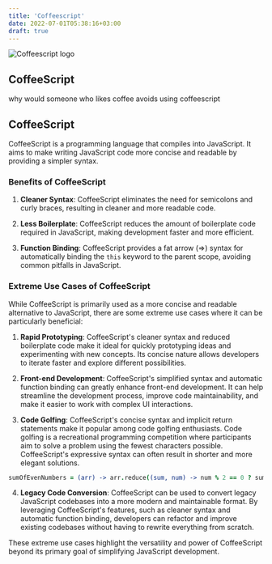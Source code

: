 ```yaml
---
title: 'Coffeescript'
date: 2022-07-01T05:38:16+03:00
draft: true
---
```


![Coffeescript logo](http://aseemk.com/images/coffeescript-talk/coffeescript-logo.png)

## CoffeeScript

why would someone who likes coffee avoids using coffeescript
## CoffeeScript

CoffeeScript is a programming language that compiles into JavaScript. It aims to make writing JavaScript code more concise and readable by providing a simpler syntax.

### Benefits of CoffeeScript

1. **Cleaner Syntax**: CoffeeScript eliminates the need for semicolons and curly braces, resulting in cleaner and more readable code.

2. **Less Boilerplate**: CoffeeScript reduces the amount of boilerplate code required in JavaScript, making development faster and more efficient.

3. **Function Binding**: CoffeeScript provides a fat arrow (=>) syntax for automatically binding the `this` keyword to the parent scope, avoiding common pitfalls in JavaScript.

### Extreme Use Cases of CoffeeScript

While CoffeeScript is primarily used as a more concise and readable alternative to JavaScript, there are some extreme use cases where it can be particularly beneficial:

1. **Rapid Prototyping**: CoffeeScript's cleaner syntax and reduced boilerplate code make it ideal for quickly prototyping ideas and experimenting with new concepts. Its concise nature allows developers to iterate faster and explore different possibilities.

2. **Front-end Development**: CoffeeScript's simplified syntax and automatic function binding can greatly enhance front-end development. It can help streamline the development process, improve code maintainability, and make it easier to work with complex UI interactions.

3. **Code Golfing**: CoffeeScript's concise syntax and implicit return statements make it popular among code golfing enthusiasts. Code golfing is a recreational programming competition where participants aim to solve a problem using the fewest characters possible. CoffeeScript's expressive syntax can often result in shorter and more elegant solutions.

```coffeescript
sumOfEvenNumbers = (arr) -> arr.reduce((sum, num) -> num % 2 == 0 ? sum + num : sum, 0)
```

4. **Legacy Code Conversion**: CoffeeScript can be used to convert legacy JavaScript codebases into a more modern and maintainable format. By leveraging CoffeeScript's features, such as cleaner syntax and automatic function binding, developers can refactor and improve existing codebases without having to rewrite everything from scratch.

These extreme use cases highlight the versatility and power of CoffeeScript beyond its primary goal of simplifying JavaScript development.

